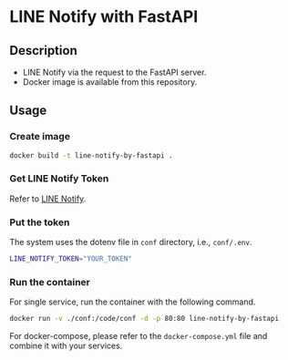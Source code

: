 # LINE Notify with FastAPI
## Description
- LINE Notify via the request to the FastAPI server.
- Docker image is available from this repository.

## Usage
### Create image
```sh
docker build -t line-notify-by-fastapi .
```
### Get LINE Notify Token
Refer to [LINE Notify](https://notify-bot.line.me/en/).

### Put the token
The system uses the dotenv file in `conf` directory, i.e., `conf/.env`.
```sh
LINE_NOTIFY_TOKEN="YOUR_TOKEN"
```

### Run the container
For single service, run the container with the following command.
```sh
docker run -v ./conf:/code/conf -d -p 80:80 line-notify-by-fastapi
```

For docker-compose, please refer to the `docker-compose.yml` file and combine it with your services.

